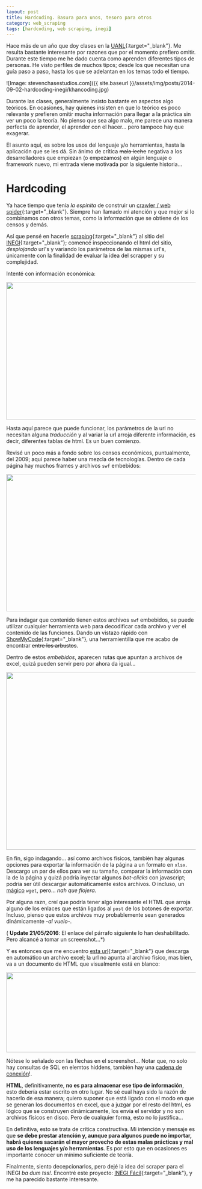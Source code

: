 ```yaml
---
layout: post
title: Hardcoding. Basura para unos, tesoro para otros
category: web_scraping
tags: [hardcoding, web scraping, inegi]
---
```


Hace más de un año que doy clases en la [UANL](http://www.uanl.mx/){:target="_blank"}. Me resulta bastante interesante por razones que por el momento prefiero omitir. Durante este tiempo me he dado cuenta como aprenden diferentes tipos de personas. He visto perfiles de muchos tipos; desde los que necesitan una guía paso a paso, hasta los que se adelantan en los temas todo el tiempo.

![Image: stevenchasestudios.com]({{ site.baseurl }}/assets/img/posts/2014-09-02-hardcoding-inegi/khancoding.jpg)

Durante las clases, generalmente insisto bastante en aspectos algo teóricos. En ocasiones, hay quienes insisten en que lo teórico es poco relevante y prefieren omitir mucha información para llegar a la práctica sin ver un poco la teoría. No pienso que sea algo malo, me parece una manera perfecta de aprender, el aprender con el hacer... pero tampoco hay que exagerar.

El asunto aquí, es sobre los usos del lenguaje y/o herramientas, hasta la aplicación que se les dá. Sin ánimo de crítica <del>mala leche</del> negativa a los desarrolladores que empiezan (o empezamos) en algún lenguaje o framework nuevo, mi entrada viene motivada por la siguiente historia...

# Hardcoding

Ya hace tiempo que tenía *la espinita* de construir un [crawler / web spider](http://en.wikipedia.org/wiki/Web_crawler){:target="_blank"}. Siempre han llamado mi atención y que mejor si lo combinamos con otros temas, como la información que se obtiene de los censos y demás.

Así que pensé en hacerle [scraping](http://en.wikipedia.org/wiki/Web_scraping){:target="_blank"} al sitio del [INEGI](http://www.inegi.org.mx/){:target="_blank"}; comencé inspeccionando el html del sitio, *despiojando* url's y variando los parámetros de las mismas url's, únicamente con la finalidad de evaluar la idea del scrapper y su complejidad.

Intenté con información económica:

<a href="{{ site.baseurl }}/assets/img/posts/2014-09-02-hardcoding-inegi/inegi01.png" target="_blank"><img src="{{ site.baseUrl }}/assets/img/posts/2014-09-02-hardcoding-inegi/inegi01.png" width="600" height="365" /></a>

Hasta aquí parece que puede funcionar, los parámetros de la url no necesitan alguna *traducción* y al variar la url arroja diferente información, es decir, diferentes tablas de html. Es un buen comienzo.

Revisé un poco más a fondo sobre los censos económicos, puntualmente, del 2009; aquí parece haber una mezcla de tecnologías. Dentro de cada página hay muchos frames y archivos `swf` embebidos:

<a href="{{ site.baseUrl }}/assets/img/posts/2014-09-02-hardcoding-inegi/inegi02.png" target="_blank"><img src="{{ site.baseUrl }}/assets/img/posts/2014-09-02-hardcoding-inegi/inegi02.png" width="600" height="364" /></a>

Para indagar que contenido tienen estos archivos `swf` embebidos, se puede utilizar cualquier herramienta web para decodificar cada archivo y ver el contenido de las funciones. Dando un vistazo rápido con [ShowMyCode](http://www.showmycode.com/){:target="_blank"}, una herramientilla que me acabo de encontrar <del>entre los arbustos</del>.

Dentro de estos *embebidos*, aparecen rutas que apuntan a archivos de excel, quizá pueden servir pero por ahora da igual...

<a href="{{ site.baseUrl }}/assets/img/posts/2014-09-02-hardcoding-inegi/inegi03.png" target="_blank"><img src="{{ site.baseUrl }}/assets/img/posts/2014-09-02-hardcoding-inegi/inegi03.png" width="600" height="471" /></a>

En fin, sigo indagando... así como archivos físicos, también hay algunas opciones para exportar la información de la página a un formato en `xlsx`. Descargo un par de ellos para ver su tamaño, comparar la información con la de la página y quizá podría inyectar algunos *bot-clicks* con javascript; podría ser útil descargar automáticamente estos archivos. O incluso, un [mágico](https://www.gnu.org/software/wget/) `wget`, pero... *nah que flojera*.

Por alguna razn, creí que podría tener algo interesante el HTML que arroja alguno de los enlaces que están ligados al `post` de los botones de exportar. Incluso, pienso que estos archivos muy probablemente sean generados dinámicamente -*al vuelo*-.

( **Update 21/05/2016**: El enlace del párrafo siguiente lo han deshabilitado. Pero alcancé a tomar un screenshot...*)

Y es entonces que me encuentro [esta url](http://www.inegi.org.mx/est/contenidos/espanol/proyectos/censos/ce2009/saic/exportar.asp?Cuadro=INEGI.+Censos+Econ%C3%B3micos+2009.+Resultados+definitivos&amp;Censo=2009&amp;Nacional=&amp;vcampo=H001A&amp;Sector=23&amp;c=17166&amp;Genera=1&amp;formato=Hoja+de+C%C3%A1lculo+Excel%28.xls%29&amp;Modelo=SCIAN&amp;Grupo=AA&amp;Municipio=01001){:target="_blank"} que descarga en automático un archivo excel; la url no apunta al archivo físico, mas bien, va a un documento de HTML que visualmente está en blanco:

<a href="{{ site.baseUrl }}/assets/img/posts/2014-09-02-hardcoding-inegi/inegi04.png" target="_blank"><img src="{{ site.baseUrl }}/assets/img/posts/2014-09-02-hardcoding-inegi/inegi04.png" width="600" height="212" /></a>

Nótese lo señalado con las flechas en el screenshot... Notar que, no solo hay consultas de SQL en elemtos hiddens, también hay una [cadena de conexión](https://www.connectionstrings.com/)!.

**HTML**, definitivamente, **no es para almacenar ese tipo de información**, esto debería estar escrito en otro lugar. No sé cual haya sido la razón de hacerlo de esa manera; quiero suponer que está ligado con el modo en que se generan los documentos en excel, que a juzgar por el resto del html, es lógico que se construyen dinámicamente, los envía el servidor y no son archivos físicos en disco. Pero de cualquier forma, esto no lo justifica...

En definitiva, esto se trata de crítica constructiva. Mi intención y mensaje es que **se debe prestar atención y, aunque para algunos puede no importar, habrá quienes sacarán el mayor provecho de estas malas prácticas y mal uso de los lenguajes y/o herramientas**. Es por esto que en ocasiones es importante conocer un mínimo suficiente de teoría.

Finalmente, siento decepcionarlos, pero dejé la idea del scraper para el INEGI *ba dum tss!*. Encontré este proyecto: [INEGI Fácil](http://inegifacil.com/){:target="_blank"}, y me ha parecido bastante interesante.
